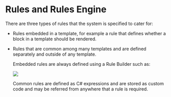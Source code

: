 # Rules and Rules Engine 

There are three types of rules that the system is specified to cater for:

-   Rules embedded in a template, for example a rule that defines whether a
    block in a template should be rendered.

-   Rules that are common among many templates and are defined separately and
    outside of any template.

    Embedded rules are always defined using a Rule Builder such as:

    ![](media/3ac3425fdf3b815e073bc36accf4392d.png)

    Common rules are defined as C\# expressions and are stored as custom code
    and may be referred from anywhere that a rule is required.
